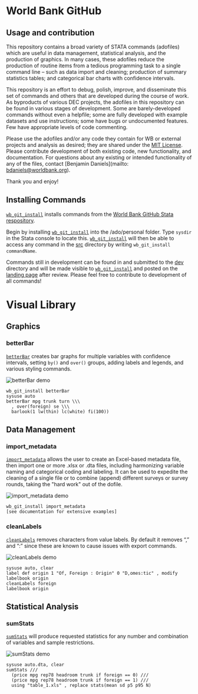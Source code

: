# World Bank GitHub

## Usage and contribution

This repository contains a broad variety of STATA commands (adofiles) which are useful in data management, statistical analysis, and the production of graphics. In many cases, these adofiles reduce the production of routine items from a tedious programming task to a single command line – such as data import and cleaning; production of summary statistics tables; and categorical bar charts with confidence intervals.

This repository is an effort to debug, polish, improve, and disseminate this set of commands and others that are developed during the course of work. As byproducts of various DEC projects, the adofiles in this repository can be found in various stages of development. Some are barely-developed commands without even a helpfile; some are fully developed with example datasets and use instructions; some have bugs or undocumented features. Few have appropriate levels of code commenting.

Please use the adofiles and/or any code they contain for WB or external projects and analysis as desired; they are shared under the [MIT License](https://opensource.org/licenses/MIT). Please contribute development of both existing code, new functionality, and documentation. For questions about any existing or intended functionality of any of the files, contact [Benjamin Daniels](mailto: bdaniels@worldbank.org).

Thank you and enjoy!

## Installing Commands

[`wb_git_install`](https://github.com/worldbank/stata/tree/master/wb_git_install) installs commands from the [World Bank GitHub Stata respository](https://github.com/worldbank/stata).

Begin by installing [`wb_git_install`](https://github.com/worldbank/stata/tree/master/wb_git_install) into the /ado/personal folder. Type `sysdir` in the Stata console to locate this. [`wb_git_install`](https://github.com/worldbank/stata/tree/master/wb_git_install) will then be able to access any command in the [src](https://github.com/worldbank/stata/tree/master/src) directory by writing `wb_git_install commandName`.

Commands still in development can be found in and submitted to the [dev](https://github.com/worldbank/stata/tree/master/dev) directory and will be made visible to [`wb_git_install`](https://github.com/worldbank/stata/tree/master/wb_git_install) and posted on the [landing page](http://worldbank.github.io/stata/) after review. Please feel free to contribute to development of all commands!

# Visual Library

## Graphics

### betterBar

[`betterBar`](https://github.com/worldbank/stata/tree/master/src/betterBar) creates bar graphs for multiple variables with confidence intervals, setting `by()` and `over()` groups, adding labels and legends, and various styling commands.

![betterBar demo](https://raw.githubusercontent.com/worldbank/stata/master/src/betterBar/betterBar.png)

```
wb_git_install betterBar
sysuse auto
betterBar mpg trunk turn \\\
  , over(foreign) se \\\
  barlook(1 lw(thin) lc(white) fi(100))
```

## Data Management

### import_metadata

[`import_metadata`](https://github.com/worldbank/stata/tree/master/src/import_metadata) allows the user to create an Excel-based metadata file, then import one or more .xlsx or .dta files, including harmonizing variable naming and categorical coding and labeling. It can be used to expedite the cleaning of a single file or to combine (append) different surveys or survey rounds, taking the "hard work" out of the dofile.

![import_metadata demo](https://raw.githubusercontent.com/worldbank/stata/master/src/import_metadata/import_metadata.png)

```
wb_git_install import_metadata
[see documentation for extensive examples]
```

### cleanLabels

[`cleanLabels`](https://github.com/worldbank/stata/tree/master/src/cleanLabels) removes characters from value labels. By default it removes “,” and “:” since these are known to cause issues with export commands.

![cleanLabels demo](https://raw.githubusercontent.com/worldbank/stata/master/src/cleanLabels/cleanlabels.png)

```
sysuse auto, clear
label def origin 1 "Of, Foreign : Origin" 0 "D,omes:tic" , modify
labelbook origin 
cleanLabels foreign
labelbook origin
```

## Statistical Analysis

### sumStats

[`sumStats`](https://github.com/worldbank/stata/tree/master/src/sumStats) will produce requested statistics for any number and combination of variables and sample restrictions.

![sumStats demo](https://raw.githubusercontent.com/worldbank/stata/master/src/sumStats/sumStats.png)

```
sysuse auto.dta, clear
sumStats ///
  (price mpg rep78 headroom trunk if foreign == 0) ///
  (price mpg rep78 headroom trunk if foreign == 1) ///
  using "table_1.xls" , replace stats(mean sd p5 p95 N)
 ```



